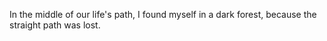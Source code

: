 In the middle of our life's path, I found myself in a dark forest, because the straight path was lost.